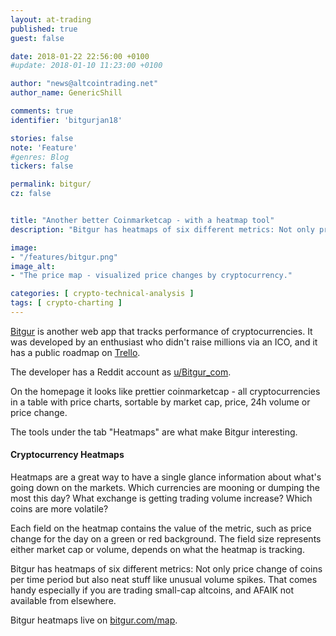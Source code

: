 ```yaml
---
layout: at-trading
published: true
guest: false

date: 2018-01-22 22:56:00 +0100
#update: 2018-01-10 11:23:00 +0100

author: "news@altcointrading.net"
author_name: GenericShill

comments: true
identifier: 'bitgurjan18'

stories: false
note: 'Feature'
#genres: Blog
tickers: false

permalink: bitgur/
cz: false


title: "Another better Coinmarketcap - with a heatmap tool"
description: "Bitgur has heatmaps of six different metrics: Not only price change of coins per time period but also neat stuff like unusual volume spikes."

image:
- "/features/bitgur.png"
image_alt:
- "The price map - visualized price changes by cryptocurrency."

categories: [ crypto-technical-analysis ]
tags: [ crypto-charting ]
---
```


[Bitgur](https://bitgur.com) is another web app that tracks performance of cryptocurrencies. It was developed by an enthusiast who didn't raise millions via an ICO, and it has a public roadmap on [Trello](https://trello.com/b/LyRXpDPZ/bitgur-roadmap).

The developer has a Reddit account as [u/Bitgur_com](https://www.reddit.com/user/Bitgur_com).

On the homepage it looks like prettier coinmarketcap - all cryptocurrencies in a table with price charts, sortable by market cap, price, 24h volume or price change.

The tools under the tab "Heatmaps" are what make Bitgur interesting.

#### Cryptocurrency Heatmaps

Heatmaps are a great way to have a single glance information about what's going down on the markets. Which currencies are mooning or dumping the most this day? What exchange is getting trading volume increase? Which coins are more volatile?

Each field on the heatmap contains the value of the metric, such as price change for the day on a green or red background. The field size represents either market cap or volume, depends on what the heatmap is tracking.

Bitgur has heatmaps of six different metrics: Not only price change of coins per time period but also neat stuff like unusual volume spikes. That comes handy especially if you are trading small-cap altcoins, and AFAIK not available from elsewhere.

Bitgur heatmaps live on [bitgur.com/map](https://bitgur.com/map).
